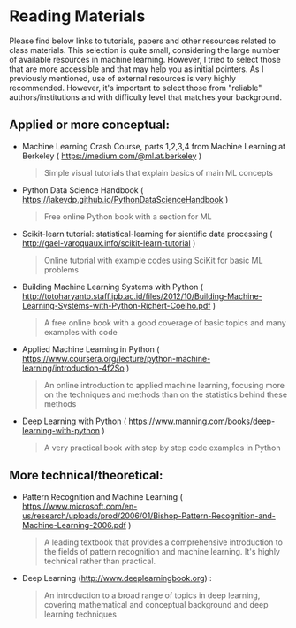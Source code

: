 # Reading Materials

Please find below links to tutorials, papers and other resources related to class materials. This selection is quite small, considering the large number of available resources in machine learning. However, I tried to select those that are more accessible and that may help you as initial pointers.
As I previously mentioned, use of external resources is very highly recommended. However, it's important to select those from "reliable" authors/institutions and with difficulty level that matches your background.

## Applied or more conceptual: 

- Machine Learning Crash Course, parts 1,2,3,4 from Machine Learning at Berkeley ( https://medium.com/@ml.at.berkeley )

  > Simple visual tutorials that explain basics of main ML concepts

- Python Data Science Handbook ( https://jakevdp.github.io/PythonDataScienceHandbook )

  > Free online Python book with a section for ML

- Scikit-learn tutorial: statistical-learning for sientific data processing ( http://gael-varoquaux.info/scikit-learn-tutorial )

  > Online tutorial with example codes using SciKit for basic ML problems

- Building Machine Learning Systems with Python ( http://totoharyanto.staff.ipb.ac.id/files/2012/10/Building-Machine-Learning-Systems-with-Python-Richert-Coelho.pdf )

  > A free online book with a good coverage of basic topics and many examples with code

- Applied Machine Learning in Python ( https://www.coursera.org/lecture/python-machine-learning/introduction-4f2So )

  > An online introduction to applied machine learning, focusing more on the techniques and methods than on the statistics behind these methods

- Deep Learning with Python ( https://www.manning.com/books/deep-learning-with-python )

  > A very practical book with step by step code examples in Python


## More technical/theoretical:

- Pattern Recognition and Machine Learning ( https://www.microsoft.com/en-us/research/uploads/prod/2006/01/Bishop-Pattern-Recognition-and-Machine-Learning-2006.pdf )

  > A leading textbook that provides a comprehensive introduction to the fields of pattern recognition and machine learning. It's highly technical rather than practical.

- Deep Learning (http://www.deeplearningbook.org) :

  > An introduction to a broad range of topics in deep learning, covering mathematical and conceptual background and deep learning techniques

